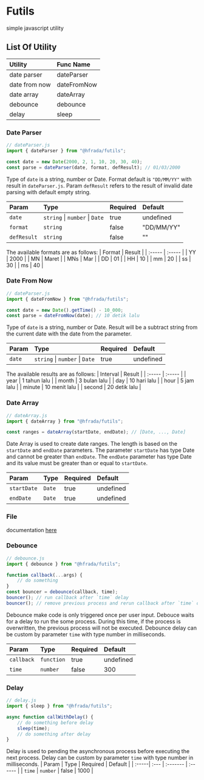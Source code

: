 # Futils
simple javascript utility

## List Of Utility

| Utility | Func Name |
| :-------| :-------- |
| date parser | dateParser  |
| date from now | dateFromNow |
| date array | dateArray |
| debounce | debounce |
| delay | sleep |


### Date Parser

```javascript
// dateParser.js
import { dateParser } from "@hfrada/futils";

const date = new Date(2000, 2, 1, 10, 20, 30, 40);
const parse = dateParser(date, format, defResult); // 01/03/2000
```

Type of `date` is a string, number or Date. Format default is `"DD/MM/YY"` with result in `dateParser.js`. Param `defResult` refers to the result of invalid date parsing with default empty string.

| Param | Type | Required | Default |
| :-----| :--- | :------- | :------ |
| `date` | `string` \| `number` \| `Date` | true | undefined  |
| `format` | `string` | false | "DD/MM/YY"  |
| `defResult` | `string` | false | ""  |

The available formats are as follows:
| Format | Result |
| :----- | :----- |
| YY | 2000  |
| MN | Maret |
| MNs | Mar |
| DD | 01 |
| HH | 10 |
| mm | 20 |
| ss | 30 |
| ms | 40 |


### Date From Now

```javascript
// dateParser.js
import { dateFromNow } from "@hfrada/futils";

const date = new Date().getTime() - 10_000;
const parse = dateFromNow(date); // 10 detik lalu
```

Type of `date` is a string, number or Date. Result will be a subtract string from the current date with the date from the parameter.

| Param | Type | Required | Default |
| :-----| :--- | :------- | :------ |
| `date` | `string` \| `number` \| `Date` | true | undefined  |

The available results are as follows:
| Interval | Result |
| :----- | :----- |
| year | 1 tahun lalu  |
| month | 3 bulan lalu |
| day | 10 hari lalu |
| hour | 5 jam lalu |
| minute | 10 menit lalu |
| second | 20 detik lalu |

### Date Array
```javascript
// dateArray.js
import { dateArray } from "@hfrada/futils";

const ranges = dateArray(startDate, endDate); // [Date, ..., Date]
```
Date Array is used to create date ranges. The length is based on the `startDate` and `endDate` parameters. The parameter `startDate` has type Date and cannot be greater than `endDate`. The `endDate` parameter has type Date and its value must be greater than or equal to `startDate`.

| Param | Type | Required | Default |
| :-----| :--- | :------- | :------ |
| `startDate` | `Date` | true | undefined  |
| `endDate` | `Date` | true | undefined  |

### File
documentation <a href="FILE.md">here</a>


### Debounce
```javascript
// debounce.js
import { debounce } from "@hfrada/futils";

function callback(...args) {
    // do something
}
const bouncer = debounce(callback, time);
bouncer(); // run callback after `time` delay
bouncer(); // remove previous process and rerun callback after `time` delay
```
Debounce make code is only triggered once per user input. Debouce waits for a delay to run the some process. During this time, if the process is overwritten, the previous process will not be executed. Debounce delay can be custom by parameter `time` with type number in milliseconds.

| Param | Type | Required | Default |
| :-----| :--- | :------- | :------ |
| `callback` | `function` | true | undefined  |
| `time` | `number` | false | 300  |

### Delay
```javascript
// delay.js
import { sleep } from "@hfrada/futils";

async function callWithDelay() {
    // do something before delay
    sleep(time);
    // do something after delay
}
```
Delay is used to pending the asynchronous process before executing the next process. Delay can be custom by parameter `time` with type number in milliseconds.
| Param | Type | Required | Default |
| :-----| :--- | :------- | :------ |
| `time` | `number` | false | 1000  |